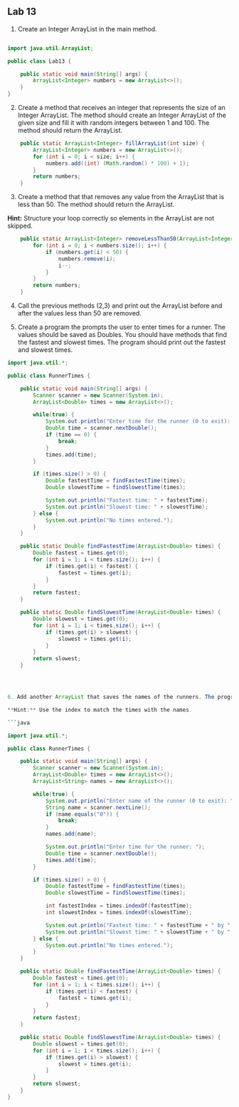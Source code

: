 ## Lab 13

1. Create an Integer ArrayList in the main method.

```java

import java.util.ArrayList;

public class Lab13 {

    public static void main(String[] args) {
        ArrayList<Integer> numbers = new ArrayList<>();
    }
}
```

2. Create a method that receives an integer that represents the size of an Integer ArrayList. The method should create an Integer ArrayList of the given size and fill it with random integers between 1 and 100. The method should return the ArrayList.

```java
    public static ArrayList<Integer> fillArrayList(int size) {
        ArrayList<Integer> numbers = new ArrayList<>();
        for (int i = 0; i < size; i++) {
            numbers.add((int) (Math.random() * 100) + 1);
        }
        return numbers;
    }
```

3. Create a method that that removes any value from the ArrayList that is less than 50. The method should return the ArrayList.

**Hint:** Structure your loop correctly so elements in the ArrayList are not skipped.

```java
    public static ArrayList<Integer> removeLessThan50(ArrayList<Integer> numbers) {
        for (int i = 0; i < numbers.size(); i++) {
            if (numbers.get(i) < 50) {
                numbers.remove(i);
                i--;
            }
        }
        return numbers;
    }
```

4. Call the previous methods (2,3) and print out the ArrayList before and after the values less than 50 are removed.

5. Create a program the prompts the user to enter times for a runner. The values should be saved as Doubles. You should have methods that find the fastest and slowest times. The program should print out the fastest and slowest times.

````java
import java.util.*;

public class RunnerTimes {

    public static void main(String[] args) {
        Scanner scanner = new Scanner(System.in);
        ArrayList<Double> times = new ArrayList<>();

        while(true) {
            System.out.println("Enter time for the runner (0 to exit): ");
            Double time = scanner.nextDouble();
            if (time == 0) {
                break;
            }
            times.add(time);
        }

        if (times.size() > 0) {
            Double fastestTime = findFastestTime(times);
            Double slowestTime = findSlowestTime(times);

            System.out.println("Fastest time: " + fastestTime);
            System.out.println("Slowest time: " + slowestTime);
        } else {
            System.out.println("No times entered.");
        }
    }

    public static Double findFastestTime(ArrayList<Double> times) {
        Double fastest = times.get(0);
        for (int i = 1; i < times.size(); i++) {
            if (times.get(i) < fastest) {
                fastest = times.get(i);
            }
        }
        return fastest;
    }

    public static Double findSlowestTime(ArrayList<Double> times) {
        Double slowest = times.get(0);
        for (int i = 1; i < times.size(); i++) {
            if (times.get(i) > slowest) {
                slowest = times.get(i);
            }
        }
        return slowest;
    }




6. Add another ArrayList that saves the names of the runners. The program should print out the name of the runner with the fastest and slowest times.

**Hint:** Use the index to match the times with the names.

```java

import java.util.*;

public class RunnerTimes {

    public static void main(String[] args) {
        Scanner scanner = new Scanner(System.in);
        ArrayList<Double> times = new ArrayList<>();
        ArrayList<String> names = new ArrayList<>();

        while(true) {
            System.out.println("Enter name of the runner (0 to exit): ");
            String name = scanner.nextLine();
            if (name.equals("0")) {
                break;
            }
            names.add(name);

            System.out.println("Enter time for the runner: ");
            Double time = scanner.nextDouble();
            times.add(time);
        }

        if (times.size() > 0) {
            Double fastestTime = findFastestTime(times);
            Double slowestTime = findSlowestTime(times);

            int fastestIndex = times.indexOf(fastestTime);
            int slowestIndex = times.indexOf(slowestTime);

            System.out.println("Fastest time: " + fastestTime + " by " + names.get(fastestIndex));
            System.out.println("Slowest time: " + slowestTime + " by " + names.get(slowestIndex));
        } else {
            System.out.println("No times entered.");
        }
    }

    public static Double findFastestTime(ArrayList<Double> times) {
        Double fastest = times.get(0);
        for (int i = 1; i < times.size(); i++) {
            if (times.get(i) < fastest) {
                fastest = times.get(i);
            }
        }
        return fastest;
    }

    public static Double findSlowestTime(ArrayList<Double> times) {
        Double slowest = times.get(0);
        for (int i = 1; i < times.size(); i++) {
            if (times.get(i) > slowest) {
                slowest = times.get(i);
            }
        }
        return slowest;
    }
}
````
